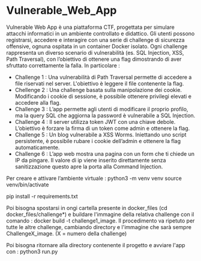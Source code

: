# Vulnerable_Web_App
Vulnerable Web App è una piattaforma CTF, progettata per simulare attacchi informatici in un ambiente controllato e didattico. Gli utenti possono registrarsi, accedere e interagire con una serie di challenge di sicurezza offensive, ognuna ospitata in un container Docker isolato.
Ogni challenge rappresenta un diverso scenario di vulnerabilità (es. SQL Injection, XSS, Path Traversal), con l’obiettivo di ottenere una flag dimostrando di aver sfruttato correttamente la falla. 
In particolare :
- Challenge 1 : Una vulnerabilità di Path Traversal permette di accedere a file riservati nel server. L'obiettivo è leggere il file contenente la flag.
- Chellenge 2 : Una challenge basata sulla manipolazione dei cookie. Modificando i cookie di sessione, è possibile ottenere privilegi elevati e accedere alla flag.
- Challenge 3 : L’app permette agli utenti di modificare il proprio profilo, ma la query SQL che aggiorna la password è vulnerabile a SQL Injection.
- Challenge 4 : Il server utilizza token JWT con una chiave debole. L’obiettivo è forzare la firma di un token come admin e ottenere la flag.
- Challenge 5 : Un blog vulnerabile a XSS Worms. Iniettando uno script persistente, è possibile rubare i cookie dell’admin e ottenere la flag automaticamente.
- Challenge 6 : L’app web mostra una pagina con un form che ti chiede un IP da pingare. Il valore di ip viene inserito direttamente senza sanitizzazione questo apre la porta alla Command Injection.
 
Per creare e attivare l’ambiente virtuale :
python3 -m venv venv
source venv/bin/activate
 
pip install -r requirements.txt
 
Poi bisogna spostarsi in ongi cartella presente in docker_files (cd docker_files/challenge*) e buildare l'immagine della relativa challenge con il comando :
docker build -t challenge1_image.
Il procedimento va ripetuto per tutte le altre challenge, cambiando directory e l'immagine che sarà sempre ChallengeX_image. (X = numero della challenge)
 
Poi bisogna ritornare alla directory contenente il progetto e  avviare l'app con :
python3 run.py
